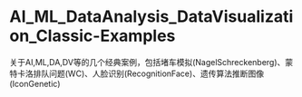 # AI_ML_DataAnalysis_DataVisualization_Classic-Examples
关于AI,ML,DA,DV等的几个经典案例，包括堵车模拟(NagelSchreckenberg)、蒙特卡洛排队问题(WC)、人脸识别(RecognitionFace)、遗传算法推断图像(IconGenetic)
